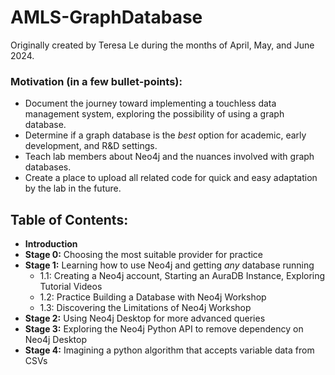 # AMLS-GraphDatabase
Originally created by Teresa Le during the months of April, May, and June 2024.

### Motivation (in a few bullet-points):
- Document the journey toward implementing a touchless data management system, exploring the possibility of using a graph database.
- Determine if a graph database is the *best* option for academic, early development, and R&D settings.
- Teach lab members about Neo4j and the nuances involved with graph databases.
- Create a place to upload all related code for quick and easy adaptation by the lab in the future.

## Table of Contents:
* **Introduction**
* **Stage 0:** Choosing the most suitable provider for practice
* **Stage 1:** Learning how to use Neo4j and getting _any_ database running
  - 1.1: Creating a Neo4j account, Starting an AuraDB Instance, Exploring Tutorial Videos
  -  1.2: Practice Building a Database with Neo4j Workshop
  -   1.3: Discovering the Limitations of Neo4j Workshop
* **Stage 2:** Using Neo4j Desktop for more advanced queries
* **Stage 3:** Exploring the Neo4j Python API to remove dependency on Neo4j Desktop
* **Stage 4:** Imagining a python algorithm that accepts variable data from CSVs

